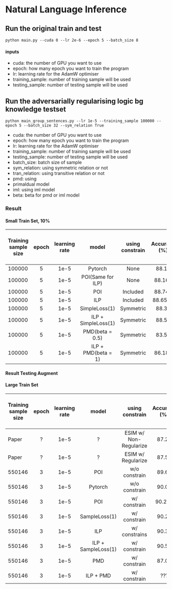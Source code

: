 # Natural Language Inference
## Run the original train and test

```
python main.py --cuda 0 --lr 2e-6 --epoch 5 --batch_size 8
```

#### inputs

- cuda: the number of GPU you want to use
- epoch: how many epoch you want to train the program
- lr: learning rate for the AdamW optimiser
- training_sample: number of training sample will be used
- testing_sample: number of testing sample will be used

## Run the adversarially regularising logic bg knowledge testset

```
python main_group_sentences.py --lr 1e-5 --training_sample 100000 --epoch 5 --batch_size 32 --sym_relation True
```
- cuda: the number of GPU you want to use
- epoch: how many epoch you want to train the program
- lr: learning rate for the AdamW optimiser
- training_sample: number of training sample will be used
- testing_sample: number of testing sample will be used
- batch_size: batch size of sample
- sym_relation: using symmetric relation or not
- tran_relation: using transitive relation or not
- pmd: using 
- primaldual model
- iml: using iml model
- beta: beta for pmd or iml model

### Result  
#### Small Train Set, 10%
Training sample size | epoch | learning rate | model | using constrain | Accuracy (%) | Accuracy on Augmented test only (%)
--- | :---: | :---: | :---: | :---: | :---: | ---:
100000 | 5 | 1e-5 | Pytorch | None |88.16 | 68.05
100000 | 5 | 1e-5 | POI(Same for ILP) | None | 88.160 | 69.900
100000 | 5 | 1e-5 | POI| Included | 88.740 | 70.000
100000 | 5 | 1e-5 | ILP| Included | 88.6504 | 77.350
100000 | 5 | 1e-5 | SimpleLoss(1) | Symmetric | 88.37 | 68.750
100000 | 5 | 1e-5 | ILP + SimpleLoss(1) | Symmetric | 88.52 | 75.400
100000 | 5 | 1e-5 | PMD(beta = 0.5) | Symmetric | 83.57 | 67.600
100000 | 5 | 1e-5 | ILP + PMD(beta = 1) | Symmetric | 86.184 | 73.800


#### Result Testing Augment
#### Large Train Set
Training sample size | epoch | learning rate | model | using constrain | Accuracy (%) | Accuracy on Augmented test only (%)
--- | :---: | :---: | :---: | :---: | :---: | ---:
Paper | ? | 1e-5 | ? | ESIM w/ Non-Regularize | 87.25 | 60.78
Paper | ? | 1e-5 | ? | ESIM w/ Regularize | 87.55 | 73.32
550146 | 3 | 1e-5 | POI | w/o constrain | 89.65 | 71.600
550146 | 3 | 1e-5 | Pytorch | w/o constrain | 90.01 | 72.900
550146 | 3 | 1e-5 | POI | w/ constrain | 90.214 | 74.05
550146 | 3 | 1e-5 | SampleLoss(1) | w/ constrain | 90.27 | 74.450
550146 | 3 | 1e-5 | ILP | w/ constrains | 90.32 | 81.650
550146 | 3 | 1e-5 | ILP + SampleLoss(1) | w/ constrain | 90.54 | 82.200
550146 | 3 | 1e-5 | PMD | w/ constrain | 87.06 | 68.550
550146 | 3 | 1e-5 | ILP + PMD | w/ constrain | ??? | ???

